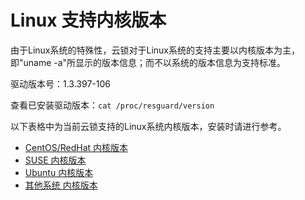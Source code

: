 # Linux 支持内核版本

由于Linux系统的特殊性，云锁对于Linux系统的支持主要以内核版本为主，即"uname -a"所显示的版本信息；而不以系统的版本信息为支持标准。

驱动版本号：1.3.397-106

查看已安装驱动版本：`cat /proc/resguard/version`

以下表格中为当前云锁支持的Linux系统内核版本，安装时请进行参考。

* [CentOS/RedHat 内核版本](centos.md)
* [SUSE 内核版本](suse.md)
* [Ubuntu 内核版本](ubuntu.md)
* [其他系统 内核版本](other.md)


